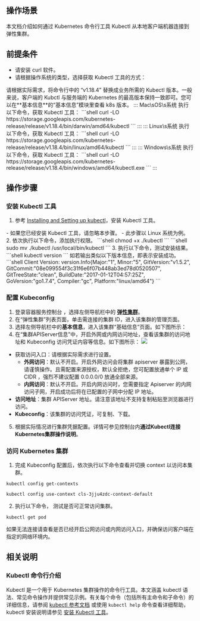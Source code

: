 ## 操作场景
本文档介绍如何通过 Kubernetes 命令行工具 Kubectl 从本地客户端机器连接到弹性集群。


## 前提条件
- 请安装 curl 软件。
- 请根据操作系统的类型，选择获取 Kubectl 工具的方式：
<dx-alert infotype="notice" title=" ">
请根据实际需求，将命令行中的 “v1.18.4” 替换成业务所需的 Kubectl 版本。一般来说，客户端的 Kubctl 与服务端的 Kubernetes 的最高版本保持一致即可。您可以在**基本信息**的“基本信息”模块里查看 k8s 版本。
</dx-alert>
<dx-tabs>
::: Mac\sOS\s系统
执行以下命令，获取 Kubectl 工具：
```shell
curl -LO https://storage.googleapis.com/kubernetes-release/release/v1.18.4/bin/darwin/amd64/kubectl
```
:::
::: Linux\s系统
执行以下命令，获取 Kubectl 工具：
```shell
curl -LO https://storage.googleapis.com/kubernetes-release/release/v1.18.4/bin/linux/amd64/kubectl
```
:::
::: Windows\s系统
执行以下命令，获取 Kubectl 工具：
```shell
curl -LO https://storage.googleapis.com/kubernetes-release/release/v1.18.4/bin/windows/amd64/kubectl.exe
```
:::
</dx-tabs>
 



## 操作步骤
[](id:installKubectl)
### 安装 Kubectl 工具

1. 参考 [Installing and Setting up kubectl](https://kubernetes.io/docs/user-guide/prereqs/)，安装 Kubectl 工具。
<dx-alert infotype="explain" title=" ">
- 如果您已经安装 Kubectl 工具，请忽略本步骤。
- 此步骤以 Linux 系统为例。
</dx-alert>
2. 依次执行以下命令，添加执行权限。
```shell
chmod +x ./kubectl
```
 ```shell
sudo mv ./kubectl /usr/local/bin/kubectl
```
3. 执行以下命令，测试安装结果。
```shell
kubectl version
```
 如若输出类似以下版本信息，即表示安装成功。
```shell
Client Version: version.Info{Major:"1", Minor:"5", GitVersion:"v1.5.2", GitCommit:"08e099554f3c31f6e6f07b448ab3ed78d0520507", GitTreeState:"clean", BuildDate:"2017-01-12T04:57:25Z", GoVersion:"go1.7.4", Compiler:"gc", Platform:"linux/amd64"}
```


### 配置 Kubeconfig


1. 登录容器服务控制台 ，选择左侧导航栏中的 **[弹性集群](https://console.cloud.tencent.com/tke2/ecluster)**。
2. 在“弹性集群”列表页面，单击需连接的集群 ID，进入该集群的管理页面。
3. 选择左侧导航栏中的**基本信息**，进入该集群“基础信息”页面。如下图所示：
4. 在“集群APIServer信息”中，开启外网或内网访问地址，查看该集群的访问地址和 Kubeconfig 访问凭证内容等信息。如下图所示：
![](https://main.qcloudimg.com/raw/48fbbc89732a938fb72222060dc69dfe.png)
 - 获取访问入口：请根据实际需求进行设置。
    - **外网访问**：默认不开启。开启外网访问会将集群 apiserver 暴露到公网，请谨慎操作。且需配置来源授权，默认全拒绝，您可配置放通单个 IP 或 CIDR ，强烈不建议配置 0.0.0.0/0 放通全部来源。
    - **内网访问**：默认不开启。开启内网访问时，您需要指定 Apiserver 的内网访问子网，开启成功后将在已配置的子网中分配 IP 地址。
 - **访问地址**：集群 APIServer 地址。请注意该地址不支持复制粘贴至浏览器进行访问。
 - **Kubeconfig**：该集群的访问凭证，可复制、下载。
5. 根据实际情况进行集群凭据配置。详情可参见控制台内**通过Kubectl连接Kubernetes集群操作说明**。


### 访问 Kubernetes 集群
1. 完成 Kubeconfig 配置后，依次执行以下命令查看并切换 context 以访问本集群。
```
kubectl config get-contexts
```
```
kubectl config use-context cls-3jju4zdc-context-default
```
2. 执行以下命令， 测试是否可正常访问集群。
```
kubectl get pod
```
如果无法连接请查看是否已经开启公网访问或内网访问入口，并确保访问客户端在指定的网络环境内。

## 相关说明

### Kubectl 命令行介绍

Kubectl 是一个用于 Kubernetes 集群操作的命令行工具。本文涵盖 kubectl 语法、常见命令操作并提供常见示例。有关每个命令（包括所有主命令和子命令）的详细信息，请参阅 [kubectl 参考文档](https://kubernetes.io/docs/reference/generated/kubectl/kubectl/) 或使用 `kubectl help` 命令查看详细帮助，kubectl 安装说明请参见 [安装 Kubectl 工具](#installKubectl)。

